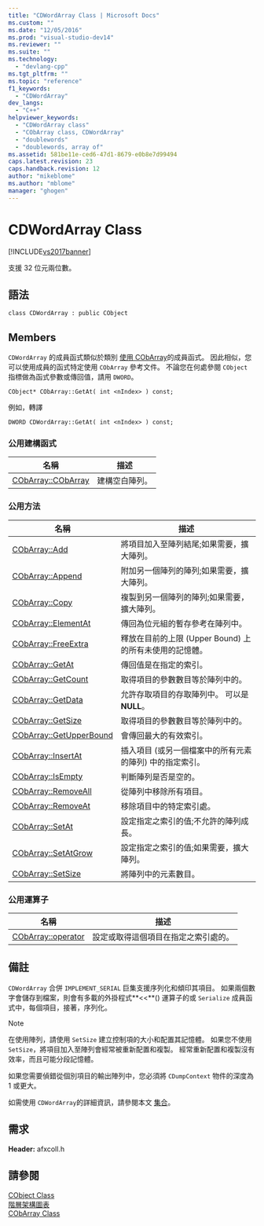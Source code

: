 ```yaml
---
title: "CDWordArray Class | Microsoft Docs"
ms.custom: ""
ms.date: "12/05/2016"
ms.prod: "visual-studio-dev14"
ms.reviewer: ""
ms.suite: ""
ms.technology: 
  - "devlang-cpp"
ms.tgt_pltfrm: ""
ms.topic: "reference"
f1_keywords: 
  - "CDWordArray"
dev_langs: 
  - "C++"
helpviewer_keywords: 
  - "CDWordArray class"
  - "CObArray class, CDWordArray"
  - "doublewords"
  - "doublewords, array of"
ms.assetid: 581be11e-ced6-47d1-8679-e0b8e7d99494
caps.latest.revision: 23
caps.handback.revision: 12
author: "mikeblome"
ms.author: "mblome"
manager: "ghogen"
---
```

# CDWordArray Class
[!INCLUDE[vs2017banner](../../assembler/inline/includes/vs2017banner.md)]

支援 32 位元兩位數。  
  
## 語法  
  
```  
class CDWordArray : public CObject  
```  
  
## Members  
 `CDWordArray` 的成員函式類似於類別 [使用 CObArray](../../mfc/reference/cobarray-class.md)的成員函式。  因此相似，您可以使用成員的函式特定使用 `CObArray` 參考文件。  不論您在何處參閱 `CObject` 指標做為函式參數或傳回值，請用 `DWORD`。  
  
 `CObject* CObArray::GetAt( int <nIndex> ) const;`  
  
 例如，轉譯  
  
 `DWORD CDWordArray::GetAt( int <nIndex> ) const;`  
  
### 公用建構函式  
  
|名稱|描述|  
|--------|--------|  
|[CObArray::CObArray](../Topic/CObArray::CObArray.md)|建構空白陣列。|  
  
### 公用方法  
  
|名稱|描述|  
|--------|--------|  
|[CObArray::Add](../Topic/CObArray::Add.md)|將項目加入至陣列結尾;如果需要，擴大陣列。|  
|[CObArray::Append](../Topic/CObArray::Append.md)|附加另一個陣列的陣列;如果需要，擴大陣列。|  
|[CObArray::Copy](../Topic/CObArray::Copy.md)|複製到另一個陣列的陣列;如果需要，擴大陣列。|  
|[CObArray::ElementAt](../Topic/CObArray::ElementAt.md)|傳回為位元組的暫存參考在陣列中。|  
|[CObArray::FreeExtra](../Topic/CObArray::FreeExtra.md)|釋放在目前的上限 \(Upper Bound\) 上的所有未使用的記憶體。|  
|[CObArray::GetAt](../Topic/CObArray::GetAt.md)|傳回值是在指定的索引。|  
|[CObArray::GetCount](../Topic/CObArray::GetCount.md)|取得項目的參數數目等於陣列中的。|  
|[CObArray::GetData](../Topic/CObArray::GetData.md)|允許存取項目的存取陣列中。  可以是 **NULL**。|  
|[CObArray::GetSize](../Topic/CObArray::GetSize.md)|取得項目的參數數目等於陣列中的。|  
|[CObArray::GetUpperBound](../Topic/CObArray::GetUpperBound.md)|會傳回最大的有效索引。|  
|[CObArray::InsertAt](../Topic/CObArray::InsertAt.md)|插入項目 \(或另一個檔案中的所有元素的陣列\) 中的指定索引。|  
|[CObArray::IsEmpty](../Topic/CObArray::IsEmpty.md)|判斷陣列是否是空的。|  
|[CObArray::RemoveAll](../Topic/CObArray::RemoveAll.md)|從陣列中移除所有項目。|  
|[CObArray::RemoveAt](../Topic/CObArray::RemoveAt.md)|移除項目中的特定索引處。|  
|[CObArray::SetAt](../Topic/CObArray::SetAt.md)|設定指定之索引的值;不允許的陣列成長。|  
|[CObArray::SetAtGrow](../Topic/CObArray::SetAtGrow.md)|設定指定之索引的值;如果需要，擴大陣列。|  
|[CObArray::SetSize](../Topic/CObArray::SetSize.md)|將陣列中的元素數目。|  
  
### 公用運算子  
  
|名稱|描述|  
|--------|--------|  
|[CObArray::operator](../Topic/CObArray::operator.md)|設定或取得這個項目在指定之索引處的。|  
  
## 備註  
 `CDWordArray` 合併 `IMPLEMENT_SERIAL` 巨集支援序列化和傾印其項目。  如果兩個數字會儲存到檔案，則會有多載的外掛程式**\<\<**\(\) 運算子的或 `Serialize` 成員函式中，每個項目，接著，序列化。  
  
> [!NOTE]
>  在使用陣列，請使用 `SetSize` 建立控制項的大小和配置其記憶體。  如果您不使用 `SetSize`，將項目加入至陣列會經常被重新配置和複製。  經常重新配置和複製沒有效率，而且可能分段記憶體。  
  
 如果您需要偵錯從個別項目的輸出陣列中，您必須將 `CDumpContext` 物件的深度為 1 或更大。  
  
 如需使用 `CDWordArray`的詳細資訊，請參閱本文 [集合](../../mfc/collections.md)。  
  
## 需求  
 **Header:** afxcoll.h  
  
## 請參閱  
 [CObject Class](../../mfc/reference/cobject-class.md)   
 [階層架構圖表](../../mfc/hierarchy-chart.md)   
 [CObArray Class](../../mfc/reference/cobarray-class.md)